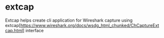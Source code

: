 # extcap
Extcap helps create cli application for Wireshark capture using extcap[https://www.wireshark.org/docs/wsdg_html_chunked/ChCaptureExtcap.html] interface
